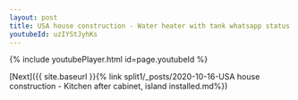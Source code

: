 ```yaml
---
layout: post
title: USA house construction - Water heater with tank whatsapp status
youtubeId: uzIYStJyhKs
---
```


{% include youtubePlayer.html id=page.youtubeId %}

[Next]({{ site.baseurl }}{% link split1/_posts/2020-10-16-USA house construction - Kitchen after cabinet, island installed.md%})
